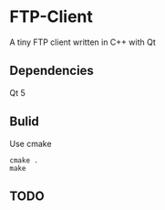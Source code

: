 # FTP-Client

A tiny FTP client written in C++ with Qt

## Dependencies
Qt 5

## Bulid 
Use cmake
```
cmake .
make
```

## TODO

